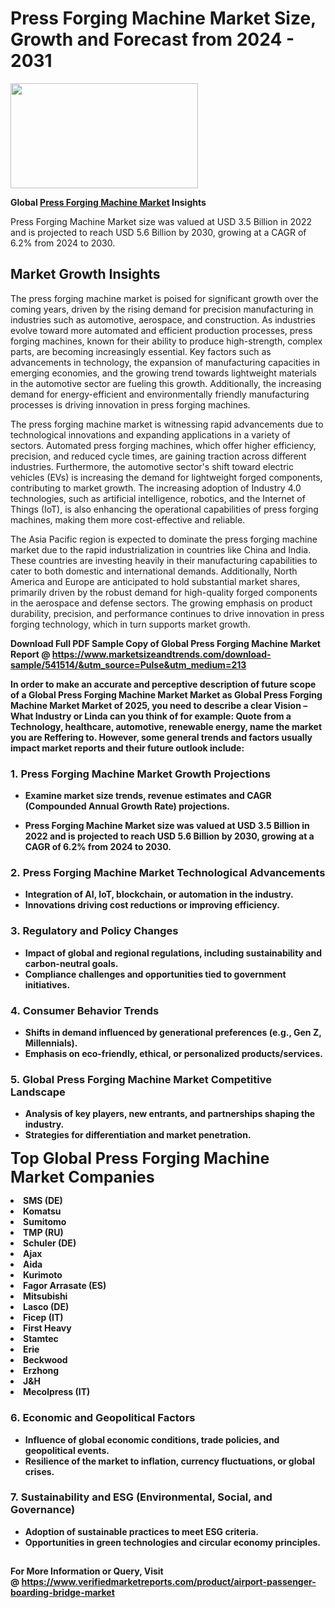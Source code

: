 <H1>Press Forging Machine Market Size, Growth and Forecast from 2024 - 2031</H1><img class="aligncenter size-medium wp-image-584254" src="https://thirdeyenews.in/wp-content/uploads/2024/09/Global-Market-Research-300x168.jpeg" alt="" width="300" height="168" /><p><strong>Global&nbsp;<a href="https://www.marketsizeandtrends.com/download-sample/541514/&amp;utm_source=Pulse&amp;utm_medium=213">Press Forging Machine Market</a> Insights</strong></p><p>Press Forging Machine Market size was valued at USD 3.5 Billion in 2022 and is projected to reach USD 5.6 Billion by 2030, growing at a CAGR of 6.2% from 2024 to 2030.</p><p><h2>Market Growth Insights</h2> <p>The press forging machine market is poised for significant growth over the coming years, driven by the rising demand for precision manufacturing in industries such as automotive, aerospace, and construction. As industries evolve toward more automated and efficient production processes, press forging machines, known for their ability to produce high-strength, complex parts, are becoming increasingly essential. Key factors such as advancements in technology, the expansion of manufacturing capacities in emerging economies, and the growing trend towards lightweight materials in the automotive sector are fueling this growth. Additionally, the increasing demand for energy-efficient and environmentally friendly manufacturing processes is driving innovation in press forging machines.</p> <p><strong></strong></p> <p>The press forging machine market is witnessing rapid advancements due to technological innovations and expanding applications in a variety of sectors. Automated press forging machines, which offer higher efficiency, precision, and reduced cycle times, are gaining traction across different industries. Furthermore, the automotive sector's shift toward electric vehicles (EVs) is increasing the demand for lightweight forged components, contributing to market growth. The increasing adoption of Industry 4.0 technologies, such as artificial intelligence, robotics, and the Internet of Things (IoT), is also enhancing the operational capabilities of press forging machines, making them more cost-effective and reliable.</p> <p>The Asia Pacific region is expected to dominate the press forging machine market due to the rapid industrialization in countries like China and India. These countries are investing heavily in their manufacturing capabilities to cater to both domestic and international demands. Additionally, North America and Europe are anticipated to hold substantial market shares, primarily driven by the robust demand for high-quality forged components in the aerospace and defense sectors. The growing emphasis on product durability, precision, and performance continues to drive innovation in press forging technology, which in turn supports market growth.</p> <p><strong></p><p><span class=""><strong>Download Full PDF Sample Copy of Global Press Forging Machine Market Report</strong> @ <a href="https://www.marketsizeandtrends.com/download-sample/541514/&amp;utm_source=Pulse&amp;utm_medium=213" target="_blank">https://www.marketsizeandtrends.com/download-sample/541514/&amp;utm_source=Pulse&amp;utm_medium=213</a></span></p><p>In order to make an accurate and perceptive description of future scope of a Global&nbsp;Press Forging Machine Market Market as Global&nbsp;Press Forging Machine Market Market of 2025, you need to describe a clear Vision &ndash; What Industry or Linda can you think of for example: Quote from a Technology, healthcare, automotive, renewable energy, name the market you are Reffering to. However, some general trends and factors usually impact market reports and their future outlook include:</p><h3>1.&nbsp;<strong>Press Forging Machine Market Growth Projections</strong></h3><ul><li>Examine market size trends, revenue estimates and CAGR (Compounded Annual Growth Rate) projections.</li><li><p>Press Forging Machine Market size was valued at USD 3.5 Billion in 2022 and is projected to reach USD 5.6 Billion by 2030, growing at a CAGR of 6.2% from 2024 to 2030.</p></li></ul><h3>2.&nbsp;<strong>Press Forging Machine Market Technological Advancements</strong></h3><ul><li>Integration of AI, IoT, blockchain, or automation in the industry.</li><li>Innovations driving cost reductions or improving efficiency.</li></ul><h3>3.&nbsp;<strong>Regulatory and Policy Changes</strong></h3><ul><li>Impact of global and regional regulations, including sustainability and carbon-neutral goals.</li><li>Compliance challenges and opportunities tied to government initiatives.</li></ul><h3>4.&nbsp;<strong>Consumer Behavior Trends</strong></h3><ul><li>Shifts in demand influenced by generational preferences (e.g., Gen Z, Millennials).</li><li>Emphasis on eco-friendly, ethical, or personalized products/services.</li></ul><h3>5.&nbsp;<strong>Global Press Forging Machine Market Competitive Landscape</strong></h3><ul><li>Analysis of key players, new entrants, and partnerships shaping the industry.</li><li>Strategies for differentiation and market penetration.</li></ul><p data-pm-slice="1 1 []"><span style="color: inherit; font-family: inherit; font-size: 25px;">Top Global Press Forging Machine Market Companies</span></p><div class="" data-test-id=""><p><li>SMS (DE)</li><li> Komatsu</li><li> Sumitomo</li><li> TMP (RU)</li><li> Schuler (DE)</li><li> Ajax</li><li> Aida</li><li> Kurimoto</li><li> Fagor Arrasate (ES)</li><li> Mitsubishi</li><li> Lasco (DE)</li><li> Ficep (IT)</li><li> First Heavy</li><li> Stamtec</li><li> Erie</li><li> Beckwood</li><li> Erzhong</li><li> J&H</li><li> Mecolpress (IT)</li></p></div><h3>6.&nbsp;<strong>Economic and Geopolitical Factors</strong></h3><ul><li>Influence of global economic conditions, trade policies, and geopolitical events.</li><li>Resilience of the market to inflation, currency fluctuations, or global crises.</li></ul><h3>7.&nbsp;<strong>Sustainability and ESG (Environmental, Social, and Governance)</strong></h3><ul><li>Adoption of sustainable practices to meet ESG criteria.</li><li>Opportunities in green technologies and circular economy principles.</li></ul><h2><strong style="font-size: 14px;">For More Information or Query, Visit @&nbsp;</strong><a style="background-color: #ffffff; font-size: 14px;" href="https://www.marketsizeandtrends.com/report/press-forging-machine-market/" target="_blank">https://www.verifiedmarketreports.com/product/airport-passenger-boarding-bridge-market</a></h2>
